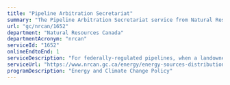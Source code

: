 ```yaml
---
title: "Pipeline Arbitration Secretariat"
summary: "The Pipeline Arbitration Secretariat service from Natural Resources Canada is available end-to-end online, according to the GC Service Inventory."
url: "gc/nrcan/1652"
department: "Natural Resources Canada"
departmentAcronym: "nrcan"
serviceId: "1652"
onlineEndtoEnd: 1
serviceDescription: "For federally-regulated pipelines, when a landowner and a pipeline company cannot agree on compensation for lands that the company has acquired or damaged, either party may apply to the Minister of Natural Resources to receive the services of a negotiator, or to have the dispute settled by arbitration.  Services related to negotiation and arbitration are managed under the authority of the National Energy Board Act, via the Secretariat.  The Secretariat advertises for negotiators/arbitrators, screens/interviews candidates, recommends candidates for appointment by the Minister, briefs the Minister's Office, manages case documents and liaises with NRCan legal services."
serviceUrl: "https://www.nrcan.gc.ca/energy/energy-sources-distribution/pipelines/compensation-lands-acquired-or-damaged-pipelines/5907"
programDescription: "Energy and Climate Change Policy"
---
```


